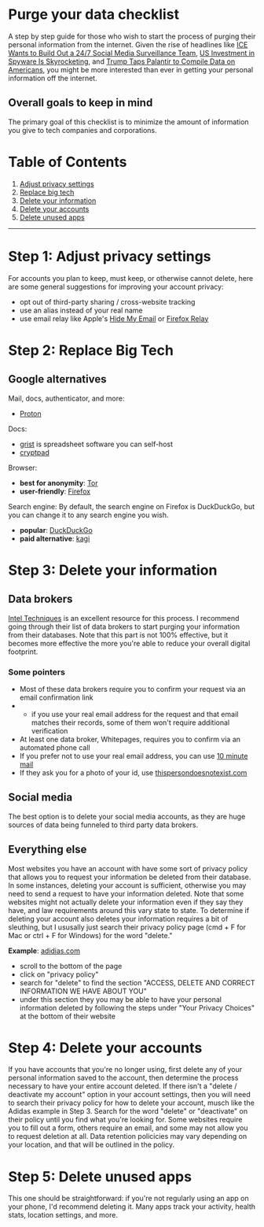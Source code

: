 # Purge your data checklist
A step by step guide for those who wish to start the process of purging their personal information from the internet. Given the rise of headlines like [ICE Wants to Build Out a 24/7 Social Media Surveillance Team](https://www.wired.com/story/ice-social-media-surveillance-24-7-contract/), [US Investment in Spyware Is Skyrocketing](https://www.wired.com/story/us-spyware-investment/), and [Trump Taps Palantir to Compile Data on Americans](https://www.nytimes.com/2025/05/30/technology/trump-palantir-data-americans.html), you might be more interested than ever in getting your personal information off the internet.

## Overall goals to keep in mind
The primary goal of this checklist is to minimize the amount of information you give to tech companies and corporations.

# Table of Contents
1. [Adjust privacy settings](#step-1-adjust-privacy-settings)
2. [Replace big tech](#step-2-replace-big-tech)
3. [Delete your information](#step-3-delete-your-information)
5. [Delete your accounts](#step-4-delete-your-accounts)
6. [Delete unused apps](#step-5-delete-unused-apps)

---

# Step 1: Adjust privacy settings
For accounts you plan to keep, must keep, or otherwise cannot delete, here are some general suggestions for improving your account privacy:
- opt out of third-party sharing / cross-website tracking
- use an alias instead of your real name
- use email relay like Apple's [Hide My Email](https://support.apple.com/guide/iphone/create-and-manage-hide-my-email-addresses-iphcb02e76f7/ios) or [Firefox Relay](https://relay.firefox.com/)

# Step 2: Replace Big Tech

## Google alternatives

Mail, docs, authenticator, and more:
- [Proton](https://proton.me/)

Docs:
- [grist](https://www.getgrist.com/) is spreadsheet software you can self-host
- [cryptpad](https://cryptpad.fr/)

Browser:
- **best for anonymity**: [Tor](https://www.torproject.org/)
- **user-friendly**: [Firefox](https://www.firefox.com/en-US/)

Search engine:
By default, the search engine on Firefox is DuckDuckGo, but you can change it to any search engine you wish.
- **popular**: [DuckDuckGo](https://duckduckgo.com/)
- **paid alternative**: [kagi](https://kagi.com/)

# Step 3: Delete your information

## Data brokers
[Intel Techniques](https://inteltechniques.com/workbook.html) is an excellent resource for this process. I recommend going through their list of data brokers to start purging your information from their databases. Note that this part is not 100% effective, but it becomes more effective the more you're able to reduce your overall digital footprint.

### Some pointers
- Most of these data brokers require you to confirm your request via an email confirmation link
- - if you use your real email address for the request and that email matches their records, some of them won't require additional verification
- At least one data broker, Whitepages, requires you to confirm via an automated phone call
- If you prefer not to use your real email address, you can use [10 minute mail](https://10minutemail.com/)
- If they ask you for a photo of your id, use [thispersondoesnotexist.com](https://thispersondoesnotexist.com/)

## Social media
The best option is to delete your social media accounts, as they are huge sources of data being funneled to third party data brokers.

## Everything else
Most websites you have an account with have some sort of privacy policy that allows you to request your information be deleted from their database. In some instances, deleting your account is sufficient, otherwise you may need to send a request to have your information deleted. Note that some websites might not actually delete your information even if they say they have, and law requirements around this vary state to state. To determine if deleting your account also deletes your information requires a bit of sleuthing, but I ususally just search their privacy policy page (cmd + F for Mac or ctrl + F for Windows) for the word "delete."

**Example**: [adidias.com](https://www.adidas.com/)
- scroll to the bottom of the page
- click on "privacy policy"
- search for "delete" to find the section "ACCESS, DELETE AND CORRECT INFORMATION WE HAVE ABOUT YOU"
- under this section they you may be able to have your personal information deleted by following the steps under "Your Privacy Choices" at the bottom of their website

# Step 4: Delete your accounts
If you have accounts that you're no longer using, first delete any of your personal information saved to the account, then determine the process necessary to have your entire account deleted. If there isn't a "delete / deactivate my account" option in your account settings, then you will need to search their privacy policy for how to delete your account, musch like the Adidas example in Step 3. Search for the word "delete" or "deactivate" on their policy until you find what you're looking for. Some websites require you to fill out a form, others require an email, and some may not allow you to request deletion at all. Data retention policicies may vary depending on your location, and that will be outlined in the policy.

# Step 5: Delete unused apps
This one should be straightforward: if you're not regularly using an app on your phone, I'd recommend deleting it. Many apps track your activity, health stats, location settings, and more.
